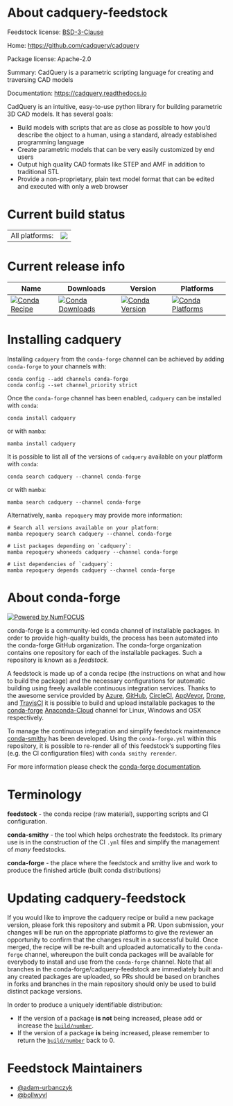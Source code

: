 About cadquery-feedstock
========================

Feedstock license: [BSD-3-Clause](https://github.com/conda-forge/cadquery-feedstock/blob/main/LICENSE.txt)

Home: https://github.com/cadquery/cadquery

Package license: Apache-2.0

Summary: CadQuery is a parametric scripting language for creating and traversing
CAD models


Documentation: https://cadquery.readthedocs.io

CadQuery is an intuitive, easy-to-use python library for building
parametric 3D CAD models. It has several goals:
- Build models with scripts that are as close as possible to how you’d
  describe the object to a human, using a standard, already established
  programming language
- Create parametric models that can be very easily customized by end users
- Output high quality CAD formats like STEP and AMF in addition to
  traditional STL
- Provide a non-proprietary, plain text model format that can be edited and
  executed with only a web browser


Current build status
====================


<table><tr><td>All platforms:</td>
    <td>
      <a href="https://dev.azure.com/conda-forge/feedstock-builds/_build/latest?definitionId=3778&branchName=main">
        <img src="https://dev.azure.com/conda-forge/feedstock-builds/_apis/build/status/cadquery-feedstock?branchName=main">
      </a>
    </td>
  </tr>
</table>

Current release info
====================

| Name | Downloads | Version | Platforms |
| --- | --- | --- | --- |
| [![Conda Recipe](https://img.shields.io/badge/recipe-cadquery-green.svg)](https://anaconda.org/conda-forge/cadquery) | [![Conda Downloads](https://img.shields.io/conda/dn/conda-forge/cadquery.svg)](https://anaconda.org/conda-forge/cadquery) | [![Conda Version](https://img.shields.io/conda/vn/conda-forge/cadquery.svg)](https://anaconda.org/conda-forge/cadquery) | [![Conda Platforms](https://img.shields.io/conda/pn/conda-forge/cadquery.svg)](https://anaconda.org/conda-forge/cadquery) |

Installing cadquery
===================

Installing `cadquery` from the `conda-forge` channel can be achieved by adding `conda-forge` to your channels with:

```
conda config --add channels conda-forge
conda config --set channel_priority strict
```

Once the `conda-forge` channel has been enabled, `cadquery` can be installed with `conda`:

```
conda install cadquery
```

or with `mamba`:

```
mamba install cadquery
```

It is possible to list all of the versions of `cadquery` available on your platform with `conda`:

```
conda search cadquery --channel conda-forge
```

or with `mamba`:

```
mamba search cadquery --channel conda-forge
```

Alternatively, `mamba repoquery` may provide more information:

```
# Search all versions available on your platform:
mamba repoquery search cadquery --channel conda-forge

# List packages depending on `cadquery`:
mamba repoquery whoneeds cadquery --channel conda-forge

# List dependencies of `cadquery`:
mamba repoquery depends cadquery --channel conda-forge
```


About conda-forge
=================

[![Powered by
NumFOCUS](https://img.shields.io/badge/powered%20by-NumFOCUS-orange.svg?style=flat&colorA=E1523D&colorB=007D8A)](https://numfocus.org)

conda-forge is a community-led conda channel of installable packages.
In order to provide high-quality builds, the process has been automated into the
conda-forge GitHub organization. The conda-forge organization contains one repository
for each of the installable packages. Such a repository is known as a *feedstock*.

A feedstock is made up of a conda recipe (the instructions on what and how to build
the package) and the necessary configurations for automatic building using freely
available continuous integration services. Thanks to the awesome service provided by
[Azure](https://azure.microsoft.com/en-us/services/devops/), [GitHub](https://github.com/),
[CircleCI](https://circleci.com/), [AppVeyor](https://www.appveyor.com/),
[Drone](https://cloud.drone.io/welcome), and [TravisCI](https://travis-ci.com/)
it is possible to build and upload installable packages to the
[conda-forge](https://anaconda.org/conda-forge) [Anaconda-Cloud](https://anaconda.org/)
channel for Linux, Windows and OSX respectively.

To manage the continuous integration and simplify feedstock maintenance
[conda-smithy](https://github.com/conda-forge/conda-smithy) has been developed.
Using the ``conda-forge.yml`` within this repository, it is possible to re-render all of
this feedstock's supporting files (e.g. the CI configuration files) with ``conda smithy rerender``.

For more information please check the [conda-forge documentation](https://conda-forge.org/docs/).

Terminology
===========

**feedstock** - the conda recipe (raw material), supporting scripts and CI configuration.

**conda-smithy** - the tool which helps orchestrate the feedstock.
                   Its primary use is in the construction of the CI ``.yml`` files
                   and simplify the management of *many* feedstocks.

**conda-forge** - the place where the feedstock and smithy live and work to
                  produce the finished article (built conda distributions)


Updating cadquery-feedstock
===========================

If you would like to improve the cadquery recipe or build a new
package version, please fork this repository and submit a PR. Upon submission,
your changes will be run on the appropriate platforms to give the reviewer an
opportunity to confirm that the changes result in a successful build. Once
merged, the recipe will be re-built and uploaded automatically to the
`conda-forge` channel, whereupon the built conda packages will be available for
everybody to install and use from the `conda-forge` channel.
Note that all branches in the conda-forge/cadquery-feedstock are
immediately built and any created packages are uploaded, so PRs should be based
on branches in forks and branches in the main repository should only be used to
build distinct package versions.

In order to produce a uniquely identifiable distribution:
 * If the version of a package **is not** being increased, please add or increase
   the [``build/number``](https://docs.conda.io/projects/conda-build/en/latest/resources/define-metadata.html#build-number-and-string).
 * If the version of a package **is** being increased, please remember to return
   the [``build/number``](https://docs.conda.io/projects/conda-build/en/latest/resources/define-metadata.html#build-number-and-string)
   back to 0.

Feedstock Maintainers
=====================

* [@adam-urbanczyk](https://github.com/adam-urbanczyk/)
* [@bollwyvl](https://github.com/bollwyvl/)

